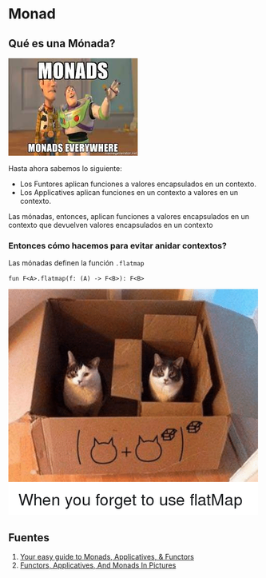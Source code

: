 # Monad

## Qué es una Mónada?

![Monads everywhere meme](../../img/monads_everywhere.jpeg)

Hasta ahora sabemos lo siguiente:
- Los Funtores aplican funciones a valores encapsulados en un contexto.
- Los Applicatives aplican funciones en un contexto a valores en un contexto.

Las mónadas, entonces, aplican funciones a valores encapsulados en un contexto que devuelven valores encapsulados en un contexto

### Entonces cómo hacemos para evitar anidar contextos?

Las mónadas definen la función `.flatmap`

```
fun F<A>.flatmap(f: (A) -> F<B>): F<B>
```

![Cats in nested boxes meme](../../img/cat_flatmap_meme.png)

## Fuentes
1. [Your easy guide to Monads, Applicatives, & Functors](https://medium.com/@lettier/your-easy-guide-to-monads-applicatives-functors-862048d61610)
2. [Functors, Applicatives, And Monads In Pictures](https://adit.io/posts/2013-04-17-functors,_applicatives,_and_monads_in_pictures.html#:~:text=A%20functor%20is%20a%20data,an%20applicative%2C%20and%20a%20monad)

